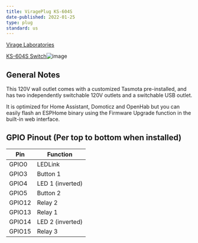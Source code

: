 ```yaml
---
title: ViragePlug KS-604S
date-published: 2022-01-25
type: plug
standard: us
---
```


[Virage Laboratories](https://www.viragelabs.com)

[KS-604S Switch](https://www.viragelabs.com/product/virageplug/)![image](/virage_labs_KS-604S.jpg)

## General Notes

This 120V wall outlet comes with a customized Tasmota pre-installed, and has two independently switchable 120V outlets and a switchable USB outlet.

It is optimized for Home Assistant, Domoticz and OpenHab but you can easily flash an ESPHome binary using the Firmware Upgrade function in the built-in web interface. 

## GPIO Pinout (Per top to bottom when installed)

| Pin    | Function                                  |
| ------ | ----------------------------------------- |
| GPIO0  | LEDLink                                   |
| GPIO3  | Button 1                                  |
| GPIO4  | LED 1 (inverted)                          |
| GPIO5  | Button 2                                  |
| GPIO12 | Relay 2                                   |
| GPIO13 | Relay 1                                   |
| GPIO14 | LED 2 (inverted)                          |
| GPIO15 | Relay 3                                   |
